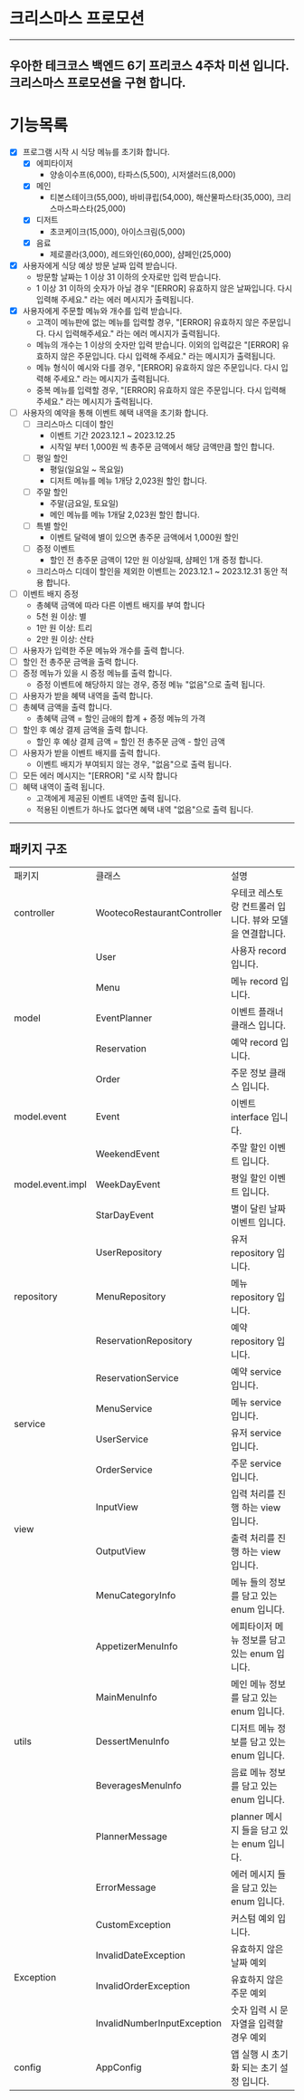 # 크리스마스 프로모션

---
우아한 테크코스 백엔드 6기 프리코스 4주차 미션 입니다.<br>
크리스마스 프로모션을 구현 합니다.
---

# 기능목록

- [x] 프로그램 시작 시 식당 메뉴를 초기화 합니다.
    - [x] 에피타이저
        - 양송이수프(6,000), 타파스(5,500), 시저샐러드(8,000)
    - [x] 메인
        - 티본스테이크(55,000), 바비큐립(54,000), 해산물파스타(35,000), 크리스마스파스타(25,000)
    - [x] 디저트
        - 초코케이크(15,000), 아이스크림(5,000)
    - [x] 음료
        - 제로콜라(3,000), 레드와인(60,000), 샴페인(25,000)
- [x] 사용자에게 식당 예상 방문 날짜 입력 받습니다.
    - 방문할 날짜는 1 이상 31 이하의 숫자로만 입력 받습니다.
    - 1 이상 31 이하의 숫자가 아닐 경우 "[ERROR] 유효하지 않은 날짜입니다. 다시 입력해 주세요." 라는 에러 메시지가 출력됩니다.
- [x] 사용자에게 주문할 메뉴와 개수를 입력 받습니다.
    - 고객이 메뉴판에 없는 메뉴를 입력할 경우, "[ERROR] 유효하지 않은 주문입니다. 다시 입력해주세요." 라는 에러 메시지가 출력됩니다.
    - 메뉴의 개수는 1 이상의 숫자만 입력 받습니다. 이외의 입력값은 "[ERROR] 유효하지 않은 주문입니다. 다시 입력해 주세요." 라는 메시지가 출력됩니다.
    - 메뉴 형식이 예시와 다를 경우, "[ERROR] 유효하지 않은 주문입니다. 다시 입력해 주세요." 라는 메시지가 출력됩니다.
    - 중복 메뉴를 입력할 경우, "[ERROR] 유효하지 않은 주문입니다. 다시 입력해 주세요." 라는 메시지가 출력됩니다.
- [ ] 사용자의 예약을 통해 이벤트 혜택 내역을 초기화 합니다.
    - [ ] 크리스마스 디데이 할인
        - 이벤트 기간 2023.12.1 ~ 2023.12.25
        - 시작일 부터 1,000원 씩 총주문 금액에서 해당 금액만큼 할인 합니다.
    - [ ] 평일 할인
        - 평일(일요일 ~ 목요일)
        - 디저트 메뉴를 메뉴 1개당 2,023원 할인 합니다.
    - [ ] 주말 할인
        - 주말(금요일, 토요일)
        - 메인 메뉴를 메뉴 1개달 2,023원 할인 합니다.
    - [ ] 특별 할인
        - 이벤트 달력에 별이 있으면 총주문 금액에서 1,000원 할인
    - [ ] 증정 이벤트
        - 할인 전 총주문 금액이 12만 원 이상일때, 샴페인 1개 증정 합니다.
    - 크리스마스 디데이 할인을 제외한 이벤트는 2023.12.1 ~ 2023.12.31 동안 적용 합니다.
- [ ] 이벤트 배지 증정
    - 총혜택 금액에 따라 다른 이벤트 배지를 부여 합니다
    - 5천 원 이상: 별
    - 1만 원 이상: 트리
    - 2만 원 이상: 산타
- [ ] 사용자가 입력한 주문 메뉴와 개수를 출력 합니다.
- [ ] 할인 전 총주문 금액을 출력 합니다.
- [ ] 증정 메뉴가 있을 시 증정 메뉴를 출력 합니다.
    - 증정 이벤트에 해당하지 않는 경우, 증정 메뉴 "없음"으로 출력 됩니다.
- [ ] 사용자가 받을 혜택 내역을 출력 합니다.
- [ ] 총혜택 금액을 출력 합니다.
    - 총혜택 금액 = 할인 금애의 합계 + 증정 메뉴의 가격
- [ ] 할인 후 예상 결제 금액을 출력 합니다.
    - 할인 후 예상 결제 금액 = 할인 전 총주문 금액 - 할인 금액
- [ ] 사용자가 받을 이벤트 배지를 출력 합니다.
    - 이벤트 배지가 부여되지 않는 경우, "없음"으로 출력 됩니다.
- [ ] 모든 에러 메시지는 "[ERROR] "로 시작 합니다
- [ ] 혜택 내역이 출력 됩니다.
    - 고객에게 제공된 이벤트 내역만 출력 됩니다.
    - 적용된 이벤트가 하나도 없다면 혜택 내역 "없음"으로 출력 됩니다.

---

## 패키지 구조

<table>
  <tr>
    <td>패키지</td>
    <td>클래스</td>
    <td>설명</td>
  </tr>
  <tr>
    <td>controller</td>
    <td>WootecoRestaurantController</td>
    <td>우테코 레스토랑 컨트롤러 입니다. 뷰와 모델을 연결합니다.</td>
  </tr>
  <tr>
    <td rowspan="5">model</td>
    <td>User</td>
    <td>사용자 record 입니다.</td>
  </tr>
  <tr>
    <td>Menu</td>
    <td>메뉴 record 입니다.</td>
  </tr>
  <tr>
    <td>EventPlanner</td>
    <td>이벤트 플래너 클래스 입니다.</td>
  </tr>
  <tr>
    <td>Reservation</td>
    <td>예약 record 입니다.</td>
  </tr>
    <tr>
        <td>Order</td>
        <td>주문 정보 클래스 입니다.</td>
    </tr>
  <tr>
    <td>model.event</td>
    <td>Event</td>
    <td>이벤트 interface 입니다.</td>
  </tr>
  <tr>
    <td rowspan="3">model.event.impl</td>
    <td>WeekendEvent</td>
    <td>주말 할인 이벤트 입니다.</td>
  </tr>
  <tr>
    <td>WeekDayEvent</td>
    <td>평일 할인 이벤트 입니다.</td>
  </tr>
  <tr>
    <td>StarDayEvent</td>
    <td>별이 달린 날짜 이벤트 입니다.</td>
  </tr>
  <tr>
    <td rowspan="3">repository</td>
    <td>UserRepository</td>
    <td>유저 repository 입니다.</td>
  </tr>
  <tr>
    <td>MenuRepository</td>
    <td>메뉴 repository 입니다.</td>
  </tr>
  <tr>
    <td>ReservationRepository</td>
    <td>예약 repository 입니다.</td>
  </tr>
  <tr>
    <td rowspan="4">service</td>
    <td>ReservationService</td>
    <td>예약 service 입니다.</td>
  </tr>
  <tr>
    <td>MenuService</td>
    <td>메뉴 service 입니다.</td>
  </tr>
  <tr>
    <td>UserService</td>
    <td>유저 service 입니다.</td>
  </tr>
    <td>OrderService</td>
    <td>주문 service 입니다.</td>
  <tr>
    <td rowspan="2">view</td>
    <td>InputView</td>
    <td>입력 처리를 진행 하는 view 입니다.</td>
  </tr>
  <tr>
    <td>OutputView</td>
    <td>출력 처리를 진행 하는 view 입니다.</td>
  </tr>
  <tr>
    <td rowspan="7">utils</td>
    <td>MenuCategoryInfo</td>
    <td>메뉴 들의 정보를 담고 있는 enum 입니다.</td>
  </tr>
  <tr>
        <td>AppetizerMenuInfo</td>
        <td>에피타이저 메뉴 정보를 담고 있는 enum 입니다.</td>
    </tr>
    <tr>
        <td>MainMenuInfo</td>
        <td>메인 메뉴 정보를 담고 있는 enum 입니다.</td>
    </tr>
    <tr>
        <td>DessertMenuInfo</td>
        <td>디저트 메뉴 정보를 담고 있는 enum 입니다.</td>
    </tr>
    <tr>
        <td>BeveragesMenuInfo</td>
        <td>음료 메뉴 정보를 담고 있는 enum 입니다.</td>
    </tr>
    <tr>
        <td>PlannerMessage</td>
        <td>planner 메시지 들을 담고 있는 enum 입니다.</td>
    </tr>
    <tr>
        <td>ErrorMessage</td>
        <td>에러 메시지 들을 담고 있는 enum 입니다.</td>
    </tr>
    <tr>
        <td rowspan="4">Exception</td>
        <td>CustomException</td>
        <td>커스텀 예외 입니다.</td>
    </tr>
    <tr>
        <td>InvalidDateException</td>
        <td>유효하지 않은 날짜 예외</td>
    </tr>
    <tr>
        <td>InvalidOrderException</td>
        <td>유효하지 않은 주문 예외</td>
    </tr>
    <tr>
        <td>InvalidNumberInputException</td>
        <td>숫자 입력 시 문자열을 입력할 경우 예외</td>
    </tr>
    <tr>
        <td>config</td>
        <td>AppConfig</td>
        <td>앱 실행 시 초기화 되는 초기 설정 입니다.</td>
    </tr>
</table>
